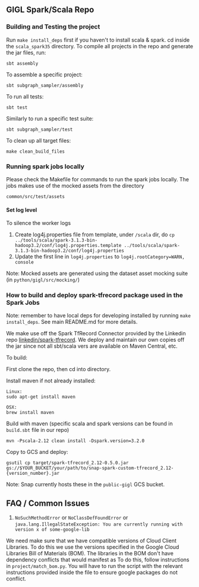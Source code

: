 ## GIGL Spark/Scala Repo

### Building and Testing the project

Run `make install_deps` first if you haven't to install scala & spark.
cd inside the ```scala_spark35``` directory.
To compile all projects in the repo and generate the jar files, run:
```
sbt assembly
```

To assemble a specific project:
```
sbt subgraph_sampler/assembly
```

To run all tests:
```
sbt test
```

Similarly to run a specific test suite:
```
sbt subgraph_sampler/test
```

To clean up all target files:
```
make clean_build_files
```

### Running spark jobs locally

Please check the Makefile for commands to run the spark jobs locally. 
The jobs makes use of the mocked assets from the directory
```
common/src/test/assets
```

#### Set log level

To silence the worker logs
1. Create log4j.properties file from template, under `/scala` dir, do `cp ../tools/scala/spark-3.1.3-bin-hadoop3.2/conf/log4j.properties.template ../tools/scala/spark-3.1.3-bin-hadoop3.2/conf/log4j.properties`
2. Update the first line in `log4j.properties` to `log4j.rootCategory=WARN, console`


Note: Mocked assets are generated using the dataset asset mocking suite (in `python/gigl/src/mocking/`)

### How to build and deploy spark-tfrecord package used in the Spark Jobs
Note: remember to have local deps for developing installed by running `make install_deps`. See main README.md for more details.

We make use off the Spark TfRecord Connector provided by the Linkedin repo [linkedin/spark-tfrecord](https://github.com/linkedin/spark-tfrecord). We deploy and maintain our own copies off the jar since not all sbt/scala vers are available on Maven Central, etc.

To build:

First clone the repo, then cd into directory. 

Install maven if not already installed:
```
Linux:
sudo apt-get install maven

OSX:
brew install maven
```
Build with maven (specific scala and spark versions can be found in `build.sbt` file in our repo)
```
mvn -Pscala-2.12 clean install -Dspark.version=3.2.0
```

Copy to GCS and deploy:
```
gsutil cp target/spark-tfrecord_2.12-0.5.0.jar gs://$YOUR_BUCKET/your/path/to/snap-spark-custom-tfrecord_2.12-{version_number}.jar
```

Note: Snap currently hosts these in the `public-gigl` GCS bucket.


## FAQ / Common Issues

1. `NoSuchMethodError` or `NoClassDefFoundError` or `java.lang.IllegalStateException: You are currently running with version x of some-google-lib`

We need make sure that we have compatible versions of Cloud Client Libraries.
To do this we use the versions specified in the Google Cloud Libraries Bill of Materials (BOM). 
The libraries in the BOM don't have dependency conflicts that would manifest as 
To do this, follow instructions in `project/match_bom.py`.
You will have to run the script with the relevant instructions provided inside the file to ensure google packages
do not conflict.
